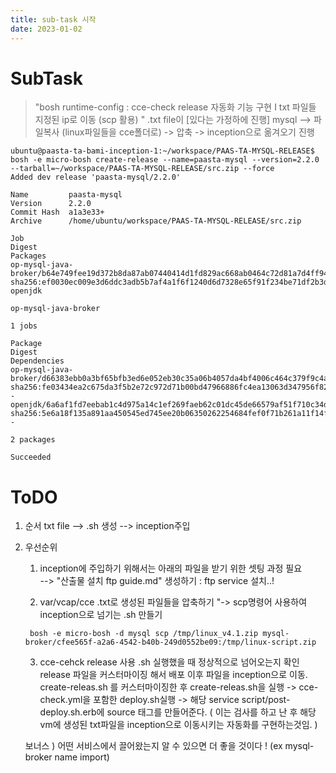 ```yaml
---
title: sub-task 시작 
date: 2023-01-02
---
```


# SubTask

> "bosh runtime-config : cce-check release 자동화 기능 구현 I txt 파일들 지정된 ip로 이동 (scp 활용) "
> .txt file이 [있다는 가정하에 진행]
> mysql --> 파일복사 (linux파일들을 cce폴더로) -> 압축  -> inception으로 옮겨오기 진행

```shell
ubuntu@paasta-ta-bami-inception-1:~/workspace/PAAS-TA-MYSQL-RELEASE$ bosh -e micro-bosh create-release --name=paasta-mysql --version=2.2.0 --tarball=~/workspace/PAAS-TA-MYSQL-RELEASE/src.zip --force
Added dev release 'paasta-mysql/2.2.0'

Name         paasta-mysql  
Version      2.2.0  
Commit Hash  a1a3e33+  
Archive      /home/ubuntu/workspace/PAAS-TA-MYSQL-RELEASE/src.zip  

Job                                                                                    Digest                                                                   Packages  
op-mysql-java-broker/b64e749fee19d372b8da87ab07440414d1fd829ac668ab0464c72d81a7d4ff94  sha256:ef0030ec009e3d6ddc3adb5b7af4a1f6f1240d6d7328e65f91f234be71df2b3d  openjdk  
                                                                                                                                                                op-mysql-java-broker  

1 jobs

Package                                                                                Digest                                                                   Dependencies  
op-mysql-java-broker/d66383ebb0a3bf65bfb3ed6e052eb30c35a06b4057da4bf4006c464c379f9c4a  sha256:fe03434ea2c675da3f5b2e72c972d71b00bd47966886fc4ea13063d347956f82  -  
openjdk/6a6af1fd7eebab1c4d975a14c1ef269faeb62c01dc45de66579af51f710c34de               sha256:5e6a18f135a891aa450545ed745ee20b06350262254684fef0f71b261a11f14f  -  

2 packages

Succeeded
```

# ToDO

1. 순서 
    txt file --> .sh 생성 --> inception주입 

2. 우선순위
    1) inception에 주입하기 위해서는 아래의  파일을 받기 위한 셋팅 과정 필요  
    --> "산출물 설치 ftp guide.md" 생성하기  : ftp service 설치..! 

    2) var/vcap/cce
    .txt로 생성된 파일들을  압축하기
    "-> scp명령어 사용하여 inception으로 넘기는 .sh 만들기

    ```shell
     bosh -e micro-bosh -d mysql scp /tmp/linux_v4.1.zip mysql-broker/cfee565f-a2a6-4542-b40b-249d0552be09:/tmp/linux-script.zip
    ```

    3) cce-cehck release 사용
    .sh 실행했을 때 정상적으로 넘어오는지 확인
    release 파일을 커스터마이징 해서 배포 이후 파일을 inception으로 이동.
    create-releas.sh 를 커스터마이징한 후 create-releas.sh을 실행 -> cce-check.yml을 포함한 deploy.sh실행 -> 해당 service script/post-deploy.sh.erb에 source 태그를 만들어준다. ( 이는 검사를 하고 난 후 해당 vm에 생성된 txt파일을 inception으로  이동시키는 자동화를 구현하는것임. )

    보너스 ) 어떤 서비스에서 끌어왔는지 알 수 있으면 더 좋을 것이다 ! (ex mysql-broker name import)